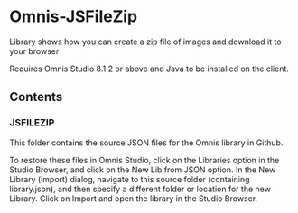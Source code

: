 # Omnis-JSFileZip
Library shows how you can create a zip file of images and download it to your browser

Requires Omnis Studio 8.1.2 or above and Java to be installed on the client.

## Contents
### JSFILEZIP
This folder contains the source JSON files for the Omnis library in Github. 

To restore these files in Omnis Studio, click on the Libraries option in the Studio Browser, and click on the New Lib from JSON option. In the New Library (import) dialog, navigate to this source folder (containing library.json), and then specify a different folder or location for the new Library. Click on Import and open the library in the Studio Browser. 
